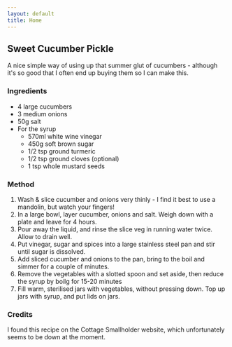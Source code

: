 ```yaml
---
layout: default
title: Home
---
```

## Sweet Cucumber Pickle

A nice simple way of using up that summer glut of cucumbers - although it's so good that I often end up buying them so I can make this.

### Ingredients
* 4 large cucumbers 
* 3 medium onions 
* 50g salt 
* For the syrup
  * 570ml white wine vinegar 
  * 450g soft brown sugar 
  * 1/2 tsp ground turmeric 
  * 1/2 tsp ground cloves (optional) 
  * 1 tsp whole mustard seeds 

### Method
1. Wash & slice cucumber and onions very thinly - I find it best to use a mandolin, but watch your fingers!
2. In a large bowl, layer cucumber, onions and salt. Weigh down with a plate and leave for 4 hours.
3. Pour away the liquid, and rinse the slice veg in running water twice. Allow to drain well.
4. Put vinegar, sugar and spices into a large stainless steel pan and stir until sugar is dissolved.
5. Add sliced cucumber and onions to the pan, bring to the boil and simmer for a couple of minutes.
6. Remove the vegetables with a slotted spoon and set aside, then reduce the syrup by boilg for 15-20 minutes
7. Fill warm, sterilised jars with vegetables, without pressing down. Top up jars with syrup, and put lids on jars.

### Credits
I found this recipe on the Cottage Smallholder website, which unfortunately seems to be down at the moment.
